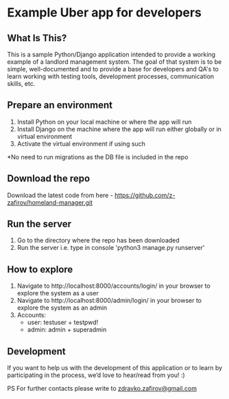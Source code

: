 Example Uber app for developers
==============================

What Is This?
-------------

This is a sample Python/Django application intended to provide a working example of a landlord management system.
The goal of that system is to be simple, well-documented and to provide a base for developers and QA's to learn working with testing tools, development processes, communication skills, etc.


Prepare an environment
---------------

1. Install Python on your local machine or where the app will run
2. Install Django on the machine where the app will run either globally or in virtual environment
3. Activate the virtual environment if using such

*No need to run migrations as the DB file is included in the repo

Download the repo
---------------

Download the latest code from here - https://github.com/z-zafirov/homeland-manager.git

Run the server
---------------

1. Go to the directory where the repo has been downloaded
2. Run the server i.e. type in console 'python3 manage.py runserver'

How to explore
---------------

1. Navigate to http://localhost:8000/accounts/login/ in your browser to explore the system as a user
2. Navigate to http://localhost:8000/admin/login/ in your browser to explore the system as an admin
3. Accounts:
   - user: testuser + testpwd!
   - admin: admin + superadmin


Development
-----------

If you want to help us with the development of this application or to learn by participating in the process, we’d love to hear/read from you! :) 

PS For further contacts please write to zdravko.zafirov@gmail.com